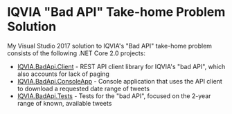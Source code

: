 # IQVIA "Bad API" Take-home Problem Solution

My Visual Studio 2017 solution to IQVIA's "Bad API" take-home problem consists of the following .NET Core 2.0 projects:

- [IQVIA.BadApi.Client](https://github.com/paultorvik/iqvia-badapi/tree/master/IQVIA.BadApi.Client) - REST API client library for IQVIA's "bad API", which also accounts for lack of paging
- [IQVIA.BadApi.ConsoleApp](https://github.com/paultorvik/iqvia-badapi/tree/master/IQVIA.BadApi.ConsoleApp) - Console application that uses the API client to download a requested date range of tweets
- [IQVIA.BadApi.Tests](https://github.com/paultorvik/iqvia-badapi/tree/master/IQVIA.BadApi.Tests) - Tests for the "bad API", focused on the 2-year range of known, available tweets
